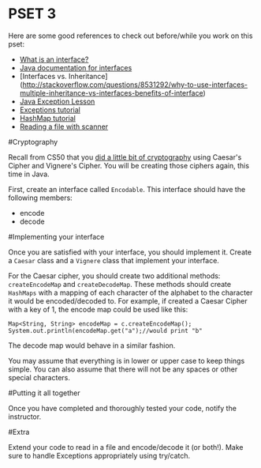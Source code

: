 PSET 3
======

Here are some good references to check out before/while you work on this pset:

* [What is an interface?](https://docs.oracle.com/javase/tutorial/java/concepts/interface.html)
* [Java documentation for interfaces](https://docs.oracle.com/javase/tutorial/java/IandI/createinterface.html)
* [Interfaces vs. Inheritance] (http://stackoverflow.com/questions/8531292/why-to-use-interfaces-multiple-inheritance-vs-interfaces-benefits-of-interface)
* [Java Exception Lesson](https://docs.oracle.com/javase/tutorial/essential/exceptions/)
* [Exceptions tutorial](http://www.tutorialspoint.com/java/java_exceptions.htm)
* [HashMap tutorial](http://tutorialswithexamples.com/java-map-and-hashmap-tutorial-with-examples/)
* [Reading a file with scanner](http://www.javaprogrammingforums.com/file-input-output-tutorials/339-reading-file-line-line-using-scanner-class.html)

#Cryptography

Recall from CS50 that you [did a little bit of cryptography](http://cdn.cs50.net/2015/spring/psets/2/pset2/pset2.html#hail_caesar) using Caesar's Cipher and Vignere's Cipher. You will be creating those ciphers again, this time in Java.

First, create an interface called `Encodable`. This interface should have the following members:

* encode
* decode

#Implementing your interface

Once you are satisfied with your interface, you should implement it. Create a `Caesar` class and a `Vignere` class that implement your interface.

For the Caesar cipher, you should create two additional methods: `createEncodeMap` and `createDecodeMap`. These methods should create `HashMaps` with a mapping of each character of the alphabet to the character it would be encoded/decoded to. For example, if created a Caesar Cipher with a key of 1, the encode map could be used like this:

`Map<String, String> encodeMap = c.createEncodeMap();
System.out.println(encodeMap.get("a");//would print "b"`

The decode map would behave in a similar fashion.

You may assume that everything is in lower or upper case to keep things simple. You can also assume that there will not be any spaces or other special characters.

#Putting it all together

Once you have completed and thoroughly tested your code, notify the instructor.

#Extra

Extend your code to read in a file and encode/decode it (or both!). Make sure to handle Exceptions appropriately using try/catch.